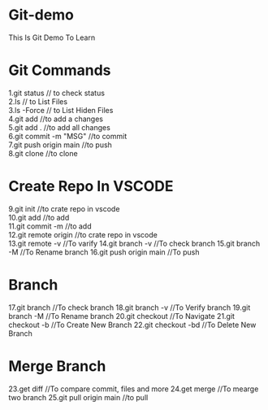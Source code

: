 # Git-demo
This Is Git Demo To Learn <br>

# Git Commands
 1.git status                // to check status <br>
 2.ls                        // to List Files <br>
 3.ls -Force                 // to List Hiden Files <br>
 4.git add                   //to add a changes <br>
 5.git add .                 //to add all changes <br>
 6.git commit -m "MSG"       //to commit  <br>
 7.git push origin main      //to push  <br>
 8.git clone <LINK>          //to clone  <br>

# Create Repo In VSCODE <br>

 9.git init                   //to crate repo in vscode  <br>
 10.git add                    //to add  <br>
 11.git commit -m              //to add  <br>
 12.git remote origin <LINK>  //to crate repo in vscode  <br>
 13.git remote -v             //To varify
 14.git branch -v             //To check branch
 15.git branch -M <NAME>      //To Rename branch
 16.git push origin main      //To push

# Branch
 17.git branch                //To check branch
 18.git branch -v             //To Verify branch
 19.git branch -M <BranchName>//To Rename branch
 20.git checkout <BranchName> //To Navigate
 21.git checkout -b <NewBranchName> //To Create New Branch
 22.git checkout -bd<NewBranchName> //To Delete New Branch

 # Merge Branch 
 23.get diff <BranchName>      //To compare commit, files and more
 24.get merge <BranchName>     //To mearge two branch
 25.git pull origin main       //to pull  <br>
